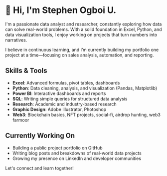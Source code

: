# 👋 Hi, I'm Stephen Ogboi U.

I'm a passionate data analyst and researcher, constantly exploring how data can solve real-world problems. With a solid foundation in Excel, Python, and data visualization tools, I enjoy working on projects that turn numbers into narratives.

I believe in continuous learning, and I’m currently building my portfolio one project at a time—focusing on sales analysis, automation, and reporting.

## Skills & Tools
- **Excel**: Advanced formulas, pivot tables, dashboards
- **Python**: Data cleaning, analysis, and visualization (Pandas, Matplotlib)
- **Power BI**: Interactive dashboards and reports
- **SQL**: Writing simple queries for structured data analysis
- **Research**: Academic and industry-based research
- **Graphic Design**: Adobe Illustrator, Photoshop
- **Web3**: Blockchain basics, NFT projects, social-fi, airdrop hunting, web3 farmoor

## Currently Working On
- Building a public project portfolio on GitHub
- Writing blog posts and breakdowns of real-world data projects
- Growing my presence on LinkedIn and developer communities

Let's connect and learn together!
